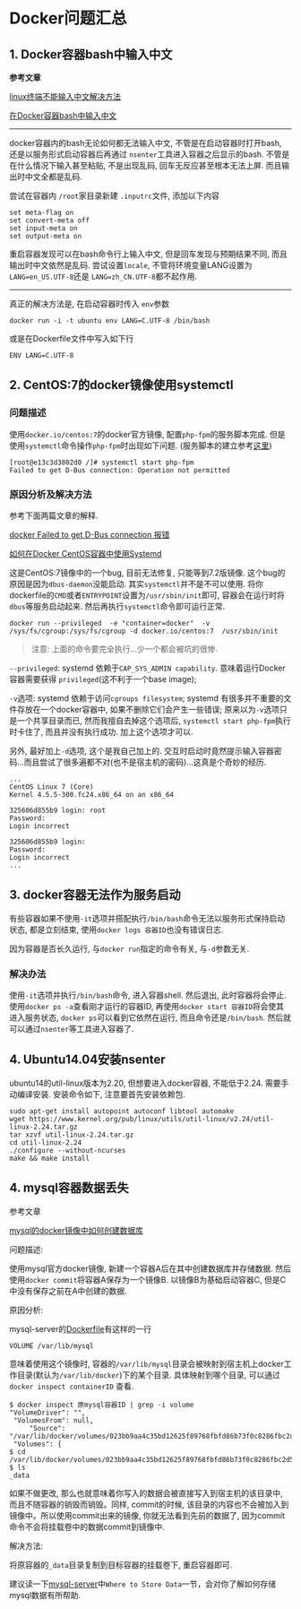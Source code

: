 # Docker问题汇总

## 1. Docker容器bash中输入中文

**参考文章**

[linux终端不能输入中文解决方法 ](http://blog.sina.com.cn/s/blog_5c4dd3330100cpmm.html)

[在Docker容器bash中输入中文](http://blog.shiqichan.com/Input-Chinese-character-in-docker-bash/)

------

docker容器内的bash无论如何都无法输入中文, 不管是在启动容器时打开bash, 还是以服务形式启动容器后再通过 `nsenter`工具进入容器之后显示的bash. 不管是在什么情况下输入甚至粘贴, 不是出现乱码, 回车无反应甚至根本无法上屏. 而且输出时中文全都是乱码.

尝试在容器内 `/root`家目录新建 `.inputrc`文件, 添加以下内容

```shell
set meta-flag on
set convert-meta off
set input-meta on
set output-meta on
```

重启容器发现可以在bash命令行上输入中文, 但是回车发现与预期结果不同, 而且输出时中文依然是乱码. 尝试设置`locale`, 不管将环境变量LANG设置为 `LANG=en_US.UTF-8`还是 `LANG=zh_CN.UTF-8`都不起作用.

------

真正的解决方法是, 在启动容器时传入 `env`参数

```shell
docker run -i -t ubuntu env LANG=C.UTF-8 /bin/bash
```

或是在Dockerfile文件中写入如下行

```shell
ENV LANG=C.UTF-8
```

## 2. CentOS:7的docker镜像使用systemctl

### 问题描述

使用`docker.io/centos:7`的docker官方镜像, 配置`php-fpm`的服务脚本完成. 但是使用`systemctl`命令操作`php-fpm`时出现如下问题. (服务脚本的建立参考[这里](http://www.centoscn.com/CentOS/config/2015/0507/5374.html))

```shell
[root@e13c3d3802d0 /]# systemctl start php-fpm
Failed to get D-Bus connection: Operation not permitted
```

### 原因分析及解决方法

参考下面两篇文章的解释.

[docker Failed to get D-Bus connection 报错](http://welcomeweb.blog.51cto.com/10487763/1735251)

[如何在Docker CentOS容器中使用Systemd](http://www.codesec.net/view/434721.html)

这是CentOS:7镜像中的一个bug, 目前无法修复, 只能等到7.2版镜像. 这个bug的原因是因为`dbus-daemon`没能启动. 其实`systemctl`并不是不可以使用. 将你dockerfile的`CMD`或者`ENTRYPOINT`设置为`/usr/sbin/init`即可, 容器会在运行时将`dbus`等服务启动起来. 然后再执行`systemctl`命令即可运行正常.

```shell
docker run --privileged  -e "container=docker"  -v /sys/fs/cgroup:/sys/fs/cgroup -d docker.io/centos:7  /usr/sbin/init
```

> 注意: 上面的命令要完全执行...少一个都会被坑的很惨.

`--privileged`: systemd 依赖于`CAP_SYS_ADMIN capability`. 意味着运行Docker容器需要获得 `privileged`(这不利于一个base image);

`-v`选项: systemd 依赖于访问`cgroups filesystem`; systemd 有很多并不重要的文件存放在一个docker容器中, 如果不删除它们会产生一些错误; 原来以为`-v`选项只是一个共享目录而已, 然而我擅自去掉这个选项后, `systemctl start php-fpm`执行时卡住了, 而且并没有执行成功. 加上这个选项才可以.

另外, 最好加上`-d`选项, 这个是我自己加上的. 交互时启动时竟然提示输入容器密码...而且尝试了很多遍都不对(也不是宿主机的密码)...这真是个奇妙的经历.

```shell
...
CentOS Linux 7 (Core)
Kernel 4.5.5-300.fc24.x86_64 on an x86_64

325606d855b9 login: root
Password:
Login incorrect

325606d855b9 login:
Password:
Login incorrect
...
```

## 3. docker容器无法作为服务启动

有些容器如果不使用`-it`选项并搭配执行`/bin/bash`命令无法以服务形式保持启动状态, 都是立刻结束, 使用`docker logs 容器ID`也没有错误日志.

因为容器是否长久运行, 与`docker run`指定的命令有关, 与`-d`参数无关.

### 解决办法

使用`-it`选项并执行`/bin/bash`命令, 进入容器shell. 然后退出, 此时容器将会停止. 使用`docker ps -a`查看刚才运行的容器ID, 再使用`docker start 容器ID`将会使其进入服务状态, `docker ps`可以看到它依然在运行, 而且命令还是`/bin/bash`. 然后就可以通过`nsenter`等工具进入容器了.

## 4. Ubuntu14.04安装nsenter

ubuntu14的util-linux版本为2.20, 但想要进入docker容器, 不能低于2.24. 需要手动编译安装. 安装命令如下, 注意要首先安装依赖包.

```shell
sudo apt-get install autopoint autoconf libtool automake
wget https://www.kernel.org/pub/linux/utils/util-linux/v2.24/util-linux-2.24.tar.gz
tar xzvf util-linux-2.24.tar.gz
cd util-linux-2.24
./configure --without-ncurses
make && make install
```

## 4. mysql容器数据丢失

参考文章

[mysql的docker镜像中如何创建数据库](http://dockone.io/question/887)

问题描述:

使用mysql官方docker镜像, 新建一个容器A后在其中创建数据库并存储数据. 然后使用`docker commit`将容器A保存为一个镜像B. 以镜像B为基础启动容器C, 但是C中没有保存之前在A中创建的数据.

原因分析:

mysql-server的[Dockerfile](https://hub.docker.com/r/mysql/mysql-server/~/dockerfile/)有这样的一行

```
VOLUME /var/lib/mysql
```

意味着使用这个镜像时, 容器的`/var/lib/mysql`目录会被映射到宿主机上docker工作目录(默认为`/var/lib/docker`)下的某个目录. 具体映射到哪个目录, 可以通过 `docker inspect containerID` 查看.

```
$ docker inspect 原mysql容器ID | grep -i volume
"VolumeDriver": "",
 "VolumesFrom": null,
     "Source": "/var/lib/docker/volumes/023bb9aa4c35bd12625f89768fbfd86b73f0c8286fbc2d504e921872886b0e70/_data",
 "Volumes": {
$ cd /var/lib/docker/volumes/023bb9aa4c35bd12625f89768fbfd86b73f0c8286fbc2d504e921872886b0e70/
$ ls
_data
```

如果不做更改, 那么也就意味着你写入的数据会被直接写入到宿主机的该目录中, 而且不随容器的销毁而销毁。同样, commit的时候, 该目录的内容也不会被加入到镜像中。所以使用commit出来的镜像, 你就无法看到先前的数据了, 因为commit命令不会将挂载卷中的数据commit到镜像中.

解决方法:

将原容器的`_data`目录复制到目标容器的挂载卷下, 重启容器即可.

建议读一下[mysql-server](https://hub.docker.com/r/mysql/mysql-server/)中`Where to Store Data`一节，会对你了解如何存储mysql数据有所帮助.
